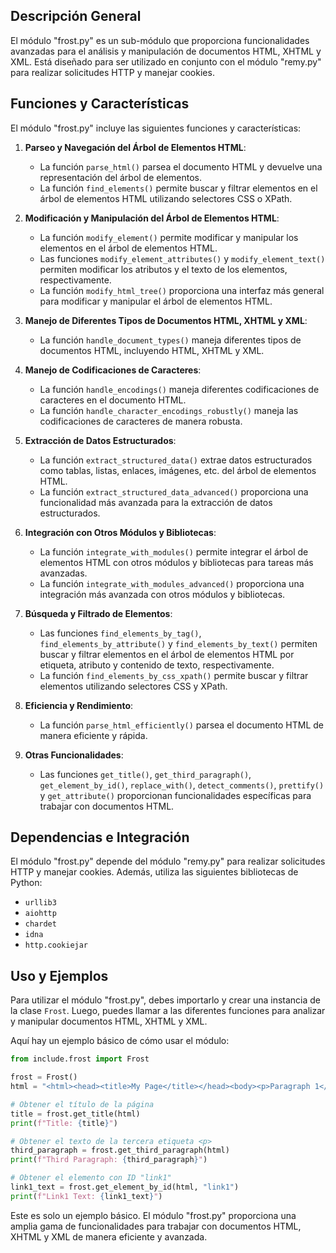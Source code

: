 ## Descripción General
El módulo "frost.py" es un sub-módulo que proporciona funcionalidades avanzadas para el análisis y manipulación de documentos HTML, XHTML y XML. Está diseñado para ser utilizado en conjunto con el módulo "remy.py" para realizar solicitudes HTTP y manejar cookies.

## Funciones y Características
El módulo "frost.py" incluye las siguientes funciones y características:

1. **Parseo y Navegación del Árbol de Elementos HTML**:
   - La función `parse_html()` parsea el documento HTML y devuelve una representación del árbol de elementos.
   - La función `find_elements()` permite buscar y filtrar elementos en el árbol de elementos HTML utilizando selectores CSS o XPath.

2. **Modificación y Manipulación del Árbol de Elementos HTML**:
   - La función `modify_element()` permite modificar y manipular los elementos en el árbol de elementos HTML.
   - Las funciones `modify_element_attributes()` y `modify_element_text()` permiten modificar los atributos y el texto de los elementos, respectivamente.
   - La función `modify_html_tree()` proporciona una interfaz más general para modificar y manipular el árbol de elementos HTML.

3. **Manejo de Diferentes Tipos de Documentos HTML, XHTML y XML**:
   - La función `handle_document_types()` maneja diferentes tipos de documentos HTML, incluyendo HTML, XHTML y XML.

4. **Manejo de Codificaciones de Caracteres**:
   - La función `handle_encodings()` maneja diferentes codificaciones de caracteres en el documento HTML.
   - La función `handle_character_encodings_robustly()` maneja las codificaciones de caracteres de manera robusta.

5. **Extracción de Datos Estructurados**:
   - La función `extract_structured_data()` extrae datos estructurados como tablas, listas, enlaces, imágenes, etc. del árbol de elementos HTML.
   - La función `extract_structured_data_advanced()` proporciona una funcionalidad más avanzada para la extracción de datos estructurados.

6. **Integración con Otros Módulos y Bibliotecas**:
   - La función `integrate_with_modules()` permite integrar el árbol de elementos HTML con otros módulos y bibliotecas para tareas más avanzadas.
   - La función `integrate_with_modules_advanced()` proporciona una integración más avanzada con otros módulos y bibliotecas.

7. **Búsqueda y Filtrado de Elementos**:
   - Las funciones `find_elements_by_tag()`, `find_elements_by_attribute()` y `find_elements_by_text()` permiten buscar y filtrar elementos en el árbol de elementos HTML por etiqueta, atributo y contenido de texto, respectivamente.
   - La función `find_elements_by_css_xpath()` permite buscar y filtrar elementos utilizando selectores CSS y XPath.

8. **Eficiencia y Rendimiento**:
   - La función `parse_html_efficiently()` parsea el documento HTML de manera eficiente y rápida.

9. **Otras Funcionalidades**:
   - Las funciones `get_title()`, `get_third_paragraph()`, `get_element_by_id()`, `replace_with()`, `detect_comments()`, `prettify()` y `get_attribute()` proporcionan funcionalidades específicas para trabajar con documentos HTML.

## Dependencias e Integración
El módulo "frost.py" depende del módulo "remy.py" para realizar solicitudes HTTP y manejar cookies. Además, utiliza las siguientes bibliotecas de Python:

- `urllib3`
- `aiohttp`
- `chardet`
- `idna`
- `http.cookiejar`

## Uso y Ejemplos
Para utilizar el módulo "frost.py", debes importarlo y crear una instancia de la clase `Frost`. Luego, puedes llamar a las diferentes funciones para analizar y manipular documentos HTML, XHTML y XML.

Aquí hay un ejemplo básico de cómo usar el módulo:

```python
from include.frost import Frost

frost = Frost()
html = "<html><head><title>My Page</title></head><body><p>Paragraph 1</p><p>Paragraph 2</p><p>Paragraph 3</p></body></html>"

# Obtener el título de la página
title = frost.get_title(html)
print(f"Title: {title}")

# Obtener el texto de la tercera etiqueta <p>
third_paragraph = frost.get_third_paragraph(html)
print(f"Third Paragraph: {third_paragraph}")

# Obtener el elemento con ID "link1"
link1_text = frost.get_element_by_id(html, "link1")
print(f"Link1 Text: {link1_text}")
```

Este es solo un ejemplo básico. El módulo "frost.py" proporciona una amplia gama de funcionalidades para trabajar con documentos HTML, XHTML y XML de manera eficiente y avanzada.